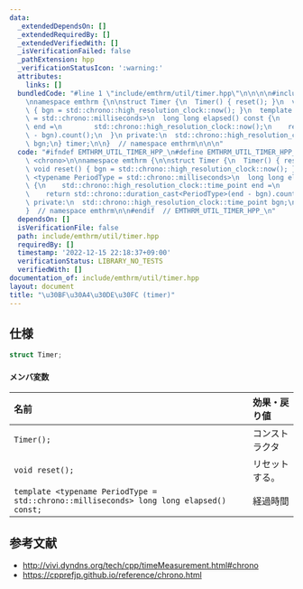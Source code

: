 ```yaml
---
data:
  _extendedDependsOn: []
  _extendedRequiredBy: []
  _extendedVerifiedWith: []
  _isVerificationFailed: false
  _pathExtension: hpp
  _verificationStatusIcon: ':warning:'
  attributes:
    links: []
  bundledCode: "#line 1 \"include/emthrm/util/timer.hpp\"\n\n\n\n#include <chrono>\n\
    \nnamespace emthrm {\n\nstruct Timer {\n  Timer() { reset(); }\n  void reset()\
    \ { bgn = std::chrono::high_resolution_clock::now(); }\n  template <typename PeriodType\
    \ = std::chrono::milliseconds>\n  long long elapsed() const {\n    std::chrono::high_resolution_clock::time_point\
    \ end =\n        std::chrono::high_resolution_clock::now();\n    return std::chrono::duration_cast<PeriodType>(end\
    \ - bgn).count();\n  }\n private:\n  std::chrono::high_resolution_clock::time_point\
    \ bgn;\n} timer;\n\n}  // namespace emthrm\n\n\n"
  code: "#ifndef EMTHRM_UTIL_TIMER_HPP_\n#define EMTHRM_UTIL_TIMER_HPP_\n\n#include\
    \ <chrono>\n\nnamespace emthrm {\n\nstruct Timer {\n  Timer() { reset(); }\n \
    \ void reset() { bgn = std::chrono::high_resolution_clock::now(); }\n  template\
    \ <typename PeriodType = std::chrono::milliseconds>\n  long long elapsed() const\
    \ {\n    std::chrono::high_resolution_clock::time_point end =\n        std::chrono::high_resolution_clock::now();\n\
    \    return std::chrono::duration_cast<PeriodType>(end - bgn).count();\n  }\n\
    \ private:\n  std::chrono::high_resolution_clock::time_point bgn;\n} timer;\n\n\
    }  // namespace emthrm\n\n#endif  // EMTHRM_UTIL_TIMER_HPP_\n"
  dependsOn: []
  isVerificationFile: false
  path: include/emthrm/util/timer.hpp
  requiredBy: []
  timestamp: '2022-12-15 22:18:37+09:00'
  verificationStatus: LIBRARY_NO_TESTS
  verifiedWith: []
documentation_of: include/emthrm/util/timer.hpp
layout: document
title: "\u30BF\u30A4\u30DE\u30FC (timer)"
---
```



## 仕様

```cpp
struct Timer;
```

#### メンバ変数

|名前|効果・戻り値|
|:--|:--|
|`Timer();`|コンストラクタ|
|`void reset();`|リセットする。|
|`template <typename PeriodType = std::chrono::milliseconds> long long elapsed() const;`|経過時間|


## 参考文献

- http://vivi.dyndns.org/tech/cpp/timeMeasurement.html#chrono
- https://cpprefjp.github.io/reference/chrono.html

